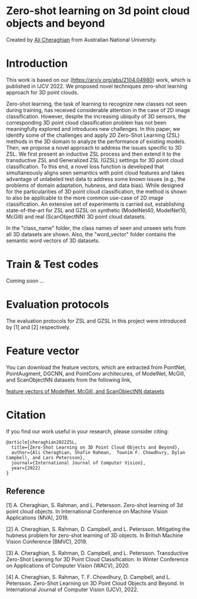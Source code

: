 # Zero-shot learning on 3d point cloud objects and beyond


Created by [Ali Cheraghian](https://scholar.google.com/citations?user=QT0EXIkAAAAJ&hl=en) from Australian National University.


# Introduction
This work is based on our (https://arxiv.org/abs/2104.04980) work, which is published in IJCV 2022. We proposed novel techniques zero-shot learning approach for 3D point clouds. 

Zero-shot learning, the task of learning to recognize new classes not seen during training, has received considerable attention in the case of 2D image classification. However, despite the increasing ubiquity of 3D sensors, the corresponding 3D point cloud classification problem has not been meaningfully explored and introduces new challenges. In this paper, we identify some of the challenges and apply 2D Zero-Shot Learning (ZSL) methods in the 3D domain to analyze the performance of existing models. Then, we propose a novel approach to address the issues specific to 3D ZSL. We first present an inductive ZSL process and then extend it to the transductive ZSL and Generalized ZSL (GZSL) settings for 3D point cloud classification. To this end, a novel loss function is developed that simultaneously aligns seen semantics with point cloud features and takes advantage of unlabeled test data to address some known issues (e.g., the problems of domain adaptation, hubness, and data bias). While designed for the particularities of 3D point cloud classification, the method is shown to also be applicable to the more common use-case of 2D image classification. An extensive set of experiments is carried out, establishing state-of-the-art for ZSL and GZSL on synthetic (ModelNet40, ModelNet10, McGill) and real (ScanObjectNN) 3D point cloud datasets.

In the "class_name" folder, the class names of seen and unseen sets from all 3D datasets are shown. Also, the "word_vector" folder contains the semantic word vectors of 3D datasets.  






   
# Train & Test codes
Coming soon ...



# Evaluation protocols
The evaluation protocols for ZSL and GZSL in this project were introduced by [1] and [2] respectively. 








# Feature vector
You can download the feature vectors, which are extracted from PointNet, PointAugment, DGCNN, and PointConv architecures, of ModelNet, McGill, and ScanObjectNN datasets from the following link,

[feature vectors of ModelNet, McGill, and ScanObjectNN datasets](https://drive.google.com/drive/folders/1XgYRhG6PY5AVLFSWlD0oWCeQbb3JIrSy?usp=sharing)

# Citation
If you find our work useful in your research, please consider citing:

	@article{cheraghian2022ZSL,
	  title={Zero-Shot Learning on 3D Point Cloud Objects and Beyond},
	  author={Ali Cheraghian, Shafin Rahman,  Townim F. Chowdhury, Dylan Campbell, and Lars Petersson},
	  journal={International Journal of Computer Vision},
	  year={2022}
	}
	

## Reference
[1] A.  Cheraghian,  S.  Rahman,  and  L.  Petersson.    Zero-shot learning  of  3d  point  cloud  objects.   In International  Conference on Machine Vision Applications (MVA), 2019. 

[2] A. Cheraghian, S. Rahman, D. Campbell, and L. Petersson. Mitigating the hubness problem for zero-shot learning of 3D objects.  In British Machine Vision Conference (BMVC), 2019. 

[3] A. Cheraghian, S. Rahman, D. Campbell, and L. Petersson. Transductive Zero-Shot Learning for 3D Point Cloud Classification.  In Winter Conference on Applications of Computer Vision (WACV), 2020. 

[4] A. Cheraghian, S. Rahman,  T. F. Chowdhury, D. Campbell, and L. Petersson. Zero-Shot Learning on 3D Point Cloud Objects and Beyond.  In International Journal of Computer Vision (IJCV), 2022. 

